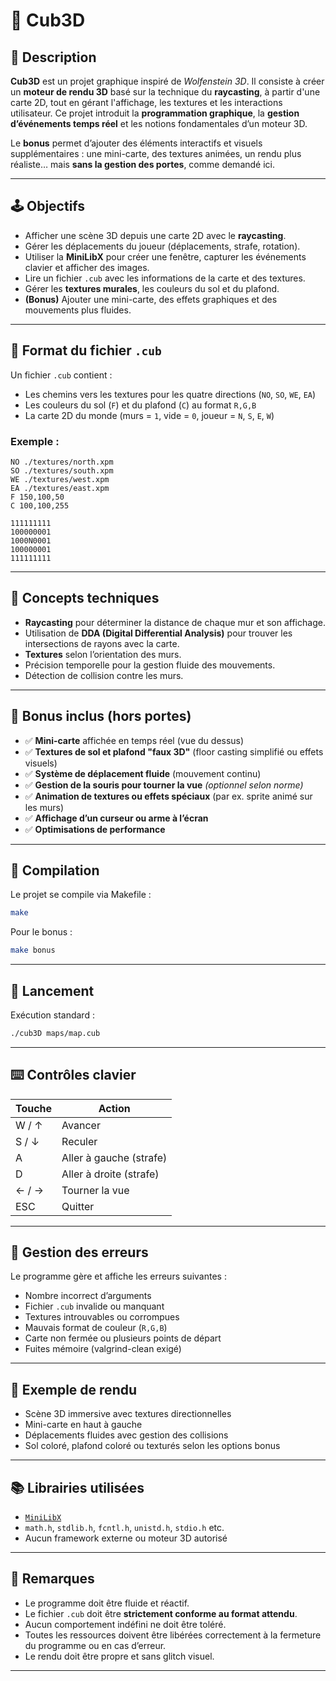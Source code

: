 # 🧱 Cub3D

## 🎯 Description

**Cub3D** est un projet graphique inspiré de *Wolfenstein 3D*. Il consiste à créer un **moteur de rendu 3D** basé sur la technique du **raycasting**, à partir d'une carte 2D, tout en gérant l'affichage, les textures et les interactions utilisateur. Ce projet introduit la **programmation graphique**, la **gestion d’événements temps réel** et les notions fondamentales d’un moteur 3D.

Le **bonus** permet d’ajouter des éléments interactifs et visuels supplémentaires : une mini-carte, des textures animées, un rendu plus réaliste… mais **sans la gestion des portes**, comme demandé ici.

---

## 🕹️ Objectifs

- Afficher une scène 3D depuis une carte 2D avec le **raycasting**.
- Gérer les déplacements du joueur (déplacements, strafe, rotation).
- Utiliser la **MiniLibX** pour créer une fenêtre, capturer les événements clavier et afficher des images.
- Lire un fichier `.cub` avec les informations de la carte et des textures.
- Gérer les **textures murales**, les couleurs du sol et du plafond.
- **(Bonus)** Ajouter une mini-carte, des effets graphiques et des mouvements plus fluides.

---

## 📁 Format du fichier `.cub`

Un fichier `.cub` contient :

- Les chemins vers les textures pour les quatre directions (`NO`, `SO`, `WE`, `EA`)
- Les couleurs du sol (`F`) et du plafond (`C`) au format `R,G,B`
- La carte 2D du monde (murs = `1`, vide = `0`, joueur = `N`, `S`, `E`, `W`)

### Exemple :
```
NO ./textures/north.xpm
SO ./textures/south.xpm
WE ./textures/west.xpm
EA ./textures/east.xpm
F 150,100,50
C 100,100,255

111111111
100000001
1000N0001
100000001
111111111
```

---

## 🧠 Concepts techniques

- **Raycasting** pour déterminer la distance de chaque mur et son affichage.
- Utilisation de **DDA (Digital Differential Analysis)** pour trouver les intersections de rayons avec la carte.
- **Textures** selon l’orientation des murs.
- Précision temporelle pour la gestion fluide des mouvements.
- Détection de collision contre les murs.

---

## 🧩 Bonus inclus (hors portes)

- ✅ **Mini-carte** affichée en temps réel (vue du dessus)
- ✅ **Textures de sol et plafond "faux 3D"** (floor casting simplifié ou effets visuels)
- ✅ **Système de déplacement fluide** (mouvement continu)
- ✅ **Gestion de la souris pour tourner la vue** *(optionnel selon norme)*
- ✅ **Animation de textures ou effets spéciaux** (par ex. sprite animé sur les murs)
- ✅ **Affichage d’un curseur ou arme à l’écran**
- ✅ **Optimisations de performance**

---

## 🔨 Compilation

Le projet se compile via Makefile :

```bash
make
```

Pour le bonus :

```bash
make bonus
```

---

## 🚀 Lancement

Exécution standard :

```bash
./cub3D maps/map.cub
```

---

## ⌨️ Contrôles clavier

| Touche       | Action                         |
|--------------|--------------------------------|
| W / ↑        | Avancer                        |
| S / ↓        | Reculer                        |
| A            | Aller à gauche (strafe)        |
| D            | Aller à droite (strafe)        |
| ← / →        | Tourner la vue                 |
| ESC          | Quitter                        |

---

## 🔎 Gestion des erreurs

Le programme gère et affiche les erreurs suivantes :

- Nombre incorrect d’arguments
- Fichier `.cub` invalide ou manquant
- Textures introuvables ou corrompues
- Mauvais format de couleur (`R,G,B`)
- Carte non fermée ou plusieurs points de départ
- Fuites mémoire (valgrind-clean exigé)

---

## 🧪 Exemple de rendu

- Scène 3D immersive avec textures directionnelles
- Mini-carte en haut à gauche
- Déplacements fluides avec gestion des collisions
- Sol coloré, plafond coloré ou texturés selon les options bonus

---

## 📚 Librairies utilisées

- [`MiniLibX`](https://harm-smits.github.io/42docs/libs/minilibx)
- `math.h`, `stdlib.h`, `fcntl.h`, `unistd.h`, `stdio.h` etc.
- Aucun framework externe ou moteur 3D autorisé

---

## 📌 Remarques

- Le programme doit être fluide et réactif.
- Le fichier `.cub` doit être **strictement conforme au format attendu**.
- Aucun comportement indéfini ne doit être toléré.
- Toutes les ressources doivent être libérées correctement à la fermeture du programme ou en cas d’erreur.
- Le rendu doit être propre et sans glitch visuel.

---

##

